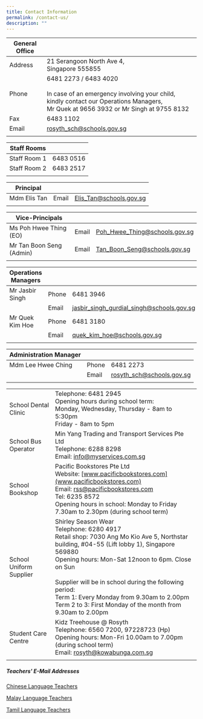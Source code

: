```yaml
---
title: Contact Information
permalink: /contact-us/
description: ""
---
```

| General Office |  |
|---|---|
| Address | 21 Serangoon North Ave 4,<br>Singapore 555855 |
| Phone | 6481 2273 / 6483 4020<br><br>In case of an emergency involving your child, kindly contact our Operations Managers,<br>Mr Quek at 9656 3932 or Mr Singh at 9755 8132 |
| Fax | 6483 1102 |
| Email | rosyth_sch@schools.gov.sg |
|   |  |  |


| Staff Rooms | |
| -------- | -------- | 
| Staff Room 1 | 6483 0516 |
| Staff Room 2 | 6483 2517 |
| | |


| Principal |  |  |
|---|---|---|
| Mdm Elis Tan | Email | Elis_Tan@schools.gov.sg  |
|   |  |  |


| Vice-Principals |  |  |
|---|---|---|
| Ms Poh Hwee Thing (EO) | Email | Poh_Hwee_Thing@schools.gov.sg  |
| Mr Tan Boon Seng (Admin) | Email | Tan_Boon_Seng@schools.gov.sg  |
|   |  |  |


| Operations Managers |  |  |
|---|---|---|
| Mr Jasbir Singh | Phone | 6481 3946 |
|  | Email | jasbir_singh_gurdial_singh@schools.gov.sg |
| Mr Quek Kim Hoe | Phone | 6481 3180 |
|  | Email | quek_kim_hoe@schools.gov.sg |
|   |  |  |


| Administration Manager |  |  |
|---|---|---|
| Mdm Lee Hwee Ching | Phone | 6481 2273 |
|  | Email | rosyth_sch@schools.gov.sg |
|   |  |  |

| | |
|---|---|
| School Dental Clinic | Telephone: 6481 2945<br>Opening hours during school term:<br>Monday, Wednesday, Thursday - 8am to 5:30pm<br>Friday - 8am to 5pm   <br> |
| School Bus Operator | Min Yang Trading and Transport Services Pte Ltd<br>Telephone: 6288 8298<br>Email: [info@myservices.com.sg](info@myservices.com.sg) |
| School Bookshop | Pacific Bookstores Pte Ltd<br>Website: [www.pacificbookstores.com](www.pacificbookstores.com)<br>Email: [rss@pacificbookstores.com](rss@pacificbookstores.com)<br>Tel: 6235 8572<br>Opening hours in school: Monday to Friday 7.30am to 2.30pm (during school term) |
| School Uniform Supplier | Shirley Season Wear<br>Telephone: 6280 4917<br>Retail shop: 7030 Ang Mo Kio Ave 5, Northstar building, #04-55 (Lift lobby 1), Singapore 569880<br>Opening hours: Mon-Sat 12noon to 6pm. Close on Sun<br><br>Supplier will be in school during the following period:<br>Term 1: Every Monday from 9.30am to 2.00pm<br>Term 2 to 3: First Monday of the month from 9.30am to 2.00pm |
| Student Care Centre     | Kidz Treehouse @ Rosyth <br>Telephone: 6560 7200, 97228723 (Hp)<br>Opening hours: Mon-Fri 10.00am to 7.00pm (during school term)<br> Email: [rosyth@kowabunga.com.sg](rosyth@kowabunga.com.sg) |
| | |

##### Teachers' E-Mail Addresses

[Chinese Language Teachers](/files/MT%20trs%20email%202019-CL.pdf)

[Malay Language Teachers](/files/MT%20trs%20email%202019-ML.pdf)

[Tamil Language Teachers](/files/MT%20trs%20email%202019-TL.pdf)